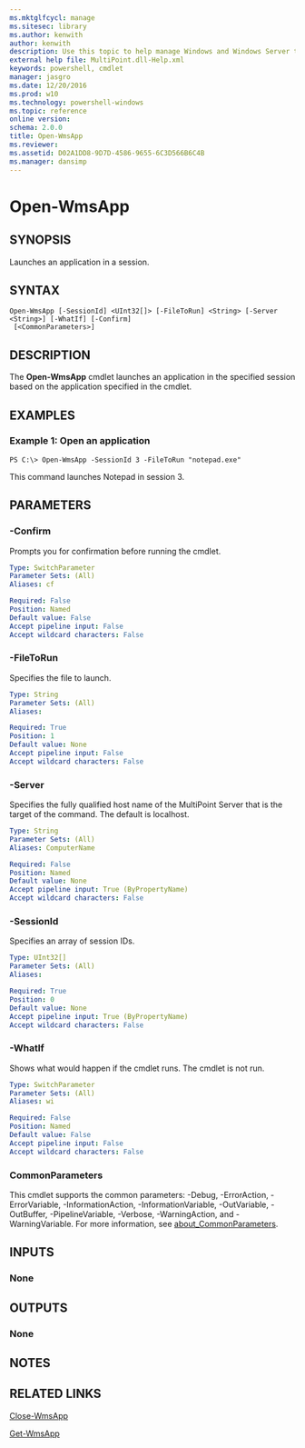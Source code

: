 ```yaml
---
ms.mktglfcycl: manage
ms.sitesec: library
ms.author: kenwith
author: kenwith
description: Use this topic to help manage Windows and Windows Server technologies with Windows PowerShell.
external help file: MultiPoint.dll-Help.xml
keywords: powershell, cmdlet
manager: jasgro
ms.date: 12/20/2016
ms.prod: w10
ms.technology: powershell-windows
ms.topic: reference
online version: 
schema: 2.0.0
title: Open-WmsApp
ms.reviewer:
ms.assetid: D02A1DD8-9D7D-4586-9655-6C3D566B6C4B
ms.manager: dansimp
---
```


# Open-WmsApp

## SYNOPSIS
Launches an application in a session.

## SYNTAX

```
Open-WmsApp [-SessionId] <UInt32[]> [-FileToRun] <String> [-Server <String>] [-WhatIf] [-Confirm]
 [<CommonParameters>]
```

## DESCRIPTION
The **Open-WmsApp** cmdlet launches an application in the specified session based on the application specified in the cmdlet.

## EXAMPLES

### Example 1: Open an application
```
PS C:\> Open-WmsApp -SessionId 3 -FileToRun "notepad.exe"
```

This command launches Notepad in session 3.

## PARAMETERS

### -Confirm
Prompts you for confirmation before running the cmdlet.

```yaml
Type: SwitchParameter
Parameter Sets: (All)
Aliases: cf

Required: False
Position: Named
Default value: False
Accept pipeline input: False
Accept wildcard characters: False
```

### -FileToRun
Specifies the file to launch.

```yaml
Type: String
Parameter Sets: (All)
Aliases: 

Required: True
Position: 1
Default value: None
Accept pipeline input: False
Accept wildcard characters: False
```

### -Server
Specifies the fully qualified host name of the MultiPoint Server that is the target of the command.
The default is localhost.

```yaml
Type: String
Parameter Sets: (All)
Aliases: ComputerName

Required: False
Position: Named
Default value: None
Accept pipeline input: True (ByPropertyName)
Accept wildcard characters: False
```

### -SessionId
Specifies an array of session IDs.

```yaml
Type: UInt32[]
Parameter Sets: (All)
Aliases: 

Required: True
Position: 0
Default value: None
Accept pipeline input: True (ByPropertyName)
Accept wildcard characters: False
```

### -WhatIf
Shows what would happen if the cmdlet runs.
The cmdlet is not run.

```yaml
Type: SwitchParameter
Parameter Sets: (All)
Aliases: wi

Required: False
Position: Named
Default value: False
Accept pipeline input: False
Accept wildcard characters: False
```

### CommonParameters
This cmdlet supports the common parameters: -Debug, -ErrorAction, -ErrorVariable, -InformationAction, -InformationVariable, -OutVariable, -OutBuffer, -PipelineVariable, -Verbose, -WarningAction, and -WarningVariable. For more information, see [about_CommonParameters](http://go.microsoft.com/fwlink/?LinkID=113216).

## INPUTS

### None

## OUTPUTS

### None

## NOTES

## RELATED LINKS

[Close-WmsApp](./Close-WmsApp.md)

[Get-WmsApp](./Get-WmsApp.md)

